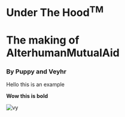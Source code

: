 # Under The Hood<sup>TM</sup>

# The making of AlterhumanMutualAid

### By Puppy and Veyhr

Hello this is an example

**Wow this is bold**

![vy](VySoup)
